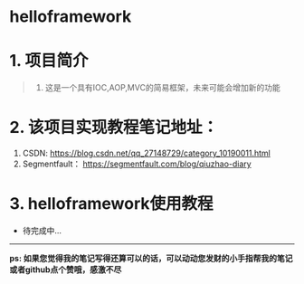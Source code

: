 # helloframework

# 1. 项目简介

> 1. 这是一个具有IOC,AOP,MVC的简易框架，未来可能会增加新的功能

# 2. 该项目实现教程笔记地址：

1. CSDN: https://blog.csdn.net/qq_27148729/category_10190011.html
2. Segmentfault： https://segmentfault.com/blog/qiuzhao-diary

# 3. helloframework使用教程

- 待完成中...

---

**ps: 如果您觉得我的笔记写得还算可以的话，可以动动您发财的小手指帮我的笔记或者github点个赞哦，感激不尽**
